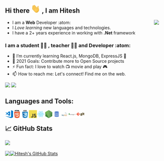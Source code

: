 

## Hi there <img src="https://raw.githubusercontent.com/ABSphreak/ABSphreak/master/gifs/Hi.gif" width="30px"> , I am Hitesh  

<img align='right' src="https://tenor.com/search/programmer-gifs" />

<!--<img align='right' src="https://tenor.com/search/programmer-gifs" />
-->
<!-- you can change the image of the coding to this url 

https://qph.fs.quoracdn.net/main-qimg-03a4a5f034bf0bafa661fd8a8aabedc8
or select any gif from the list of sites below
https://tenor.com/search/programmer-gifs

https://images.squarespace-cdn.com/content/v1/5769fc401b631bab1addb2ab/1541580611624-TE64QGKRJG8SWAIUS7NS/ke17ZwdGBToddI8pDm48kPoswlzjSVMM-SxOp7CV59BZw-zPPgdn4jUwVcJE1ZvWQUxwkmyExglNqGp0IvTJZamWLI2zvYWH8K3-s_4yszcp2ryTI0HqTOaaUohrI8PI6FXy8c9PWtBlqAVlUS5izpdcIXDZqDYvprRqZ29Pw0o/coding-freak.gif?format=400w
-->
<ul>
  <!--<li>I'm Hitesh !! </li>-->
  <li>I am a <b>Web</b> Developer :atom:</li>
  <li>I <i>Love learning</i> new languages and technologies. </li>
  <li>I have a 2+ years experience in working with <b>.Net</b> framework</li>
</ul>
<!--<p align="center">
  <b><i>Let's connect! Find me on the web.</i></b>-->

### I am a student :student: , teacher :man_teacher: and Developer :atom:

- 🌱 I’m currently learning  React.js, MongoDB, ExpressJS 🎯
- 🥅 2021 Goals: Contribute more to Open Source projects
- ⚡ Fun fact: I love to watch  :tv: movie and play :video_game:
- 📫 How to reach me: Let's connect! Find me on the web. 
<!--<br/><br/>-->
[<img height="30" src="https://img.shields.io/badge/linkedin-blue.svg?&style=for-the-badge&logo=linkedin&logoColor=white" />](https://www.linkedin.com/in/hitesh-bhavsar-096)
<a href="mailto:hitesh11oct@gmail.com" style="text-decoration:none"><img height="30" src = "https://img.shields.io/badge/gmail-c14438?&style=for-the-badge&logo=gmail&logoColor=white"></a>

## Languages and Tools:

<img align="left" alt="Visual Studio Code" width="26px" src="https://raw.githubusercontent.com/github/explore/80688e429a7d4ef2fca1e82350fe8e3517d3494d/topics/visual-studio-code/visual-studio-code.png" />
<img align="left" alt="HTML5" width="26px" src="https://raw.githubusercontent.com/github/explore/80688e429a7d4ef2fca1e82350fe8e3517d3494d/topics/html/html.png" />
<img align="left" alt="CSS3" width="26px" src="https://raw.githubusercontent.com/github/explore/80688e429a7d4ef2fca1e82350fe8e3517d3494d/topics/css/css.png" />
<img align="left" alt="JavaScript" width="26px" src="https://raw.githubusercontent.com/github/explore/80688e429a7d4ef2fca1e82350fe8e3517d3494d/topics/javascript/javascript.png" />
<img align="left" alt="React" width="26px" src="https://raw.githubusercontent.com/github/explore/80688e429a7d4ef2fca1e82350fe8e3517d3494d/topics/react/react.png" />
<img align="left" alt="Node.js" width="26px" src="https://raw.githubusercontent.com/github/explore/80688e429a7d4ef2fca1e82350fe8e3517d3494d/topics/nodejs/nodejs.png" />
<img align="left" alt="SQL" width="26px" src="https://raw.githubusercontent.com/github/explore/80688e429a7d4ef2fca1e82350fe8e3517d3494d/topics/sql/sql.png" />
<img align="left" alt="MySQL" width="26px" src="https://raw.githubusercontent.com/github/explore/80688e429a7d4ef2fca1e82350fe8e3517d3494d/topics/mysql/mysql.png" />
<img align="left" alt="MongoDB" width="26px" src="https://raw.githubusercontent.com/github/explore/80688e429a7d4ef2fca1e82350fe8e3517d3494d/topics/mongodb/mongodb.png" />
<img align="left" alt="Git" width="26px" src="https://raw.githubusercontent.com/github/explore/80688e429a7d4ef2fca1e82350fe8e3517d3494d/topics/git/git.png" />

<!--
**hiteshbhavsar/hiteshbhavsar** is a ✨ _special_ ✨ repository because its `README.md` (this file) appears on your GitHub profile.

Here are some ideas to get you started:

- 🔭 I’m currently working on ...
- 🌱 I’m currently learning ...
- 👯 I’m looking to collaborate on ...
- 🤔 I’m looking for help with ...
- 💬 Ask me about ...
- 📫 How to reach me: ...
- 😄 Pronouns: ...
- ⚡ Fun fact: ...
-->
&nbsp;&nbsp;
<!--<details>
  <summary>:zap: GitHub Stats</summary>

 <!-- <img align="left" alt="Hitesh's GitHub Stats" src="https://github-readme-stats.codestackr.vercel.app/api?username=hiteshbhavsar&show_icons=true&hide_border=true" /> -->

<!--</details
-->
## &#x1f4c8; GitHub Stats
![](https://komarev.com/ghpvc/?username=hiteshbhavsar)
<!-- <img  src="https://github-readme-stats.vercel.app/api?username=hiteshbhavsar&show_icons=true&hide_border=true&theme=highcontrast" width="48%" >-->
<p style="display:flex">
<a href="https://github.com/hiteshbhavsar">
  <img align="center" src="https://github-readme-stats.vercel.app/api/top-langs/?username=hiteshbhavsar&hide=css,html&layout=compact" />
</a>
<a href="https://github.com/hiteshbhavsar">
  <img align="center" alt="Hitesh's GitHub Stats" src="https://github-readme-stats.codestackr.vercel.app/api?username=hiteshbhavsar&show_icons=true&hide_border=false" />
  <!--<img align="center" src="https://github-readme-stats.vercel.app/api?username=hiteshbhavsar&show_icons=true&hide=issues,contribs" /> -->
</a>
</p>
